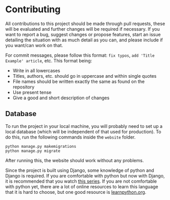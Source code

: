 # Contributing 
All contributions to this project should be made through pull requests, these will be evaluated and further changes will be required if necessary. If you want to report a bug, suggest changes or propose features, start an issue detailing the situation with as much detail as you can, and please include if you want/can work on that.

For commit messages, please follow this format: `fix typos`, `add 'Title Example' article`, etc. This format being:

- Write in all lowercases
- Titles, authors, etc. should go in uppercase and within single quotes
- File names should be written exactly the same as found on the repository
- Use present tense
- Give a good and short description of changes

## Database
To run the project in your local machine, you will probably need to set up a local database (which will be independent of that used for production). To do this, run the following commands inside the `website` folder.

```
python manage.py makemigrations
python manage.py migrate
```

After running this, the website should work without any problems.

Since the project is built using Django, some knowledge of python and Django is required. If you are comfortable with python but now with Django, it is recommended that you watch [this series](https://youtube.com/playlist?list=PL-osiE80TeTtoQCKZ03TU5fNfx2UY6U4p). If you are not comfortable with python yet, there are a lot of online resources to learn this language that it is hard to choose, but one good resource is [learnpython.org](https://www.learnpython.org).

